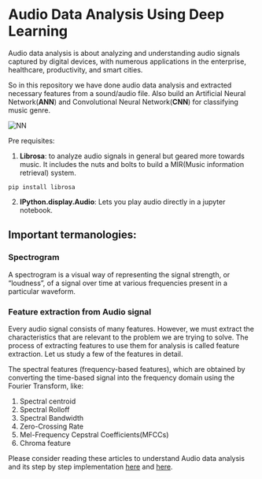 # Audio Data Analysis Using Deep Learning

Audio data analysis is about analyzing and understanding audio signals captured by digital devices, with numerous applications in the enterprise, healthcare, productivity, and smart cities.

So in this repository we have done audio data analysis and extracted necessary features from a sound/audio file. Also build an Artificial Neural Network(**ANN**) and Convolutional Neural Network(**CNN**) for classifying music genre.

![NN](https://github.com/nageshsinghc4/Audio-Data-Analysis-Using-Deep-Learning/blob/master/images.jpeg)


Pre requisites:

1. **Librosa**: to analyze audio signals in general but geared more towards music. It includes the nuts and bolts to build a MIR(Music information retrieval) system. 

```pip install librosa```


2. **IPython.display.Audio**: Lets you play audio directly in a jupyter notebook.

## Important termanologies:

### Spectrogram
A spectrogram is a visual way of representing the signal strength, or “loudness”, of a signal over time at various frequencies present in a particular waveform.

### Feature extraction from Audio signal
Every audio signal consists of many features. However, we must extract the characteristics that are relevant to the problem we are trying to solve. The process of extracting features to use them for analysis is called feature extraction. Let us study a few of the features in detail.

The spectral features (frequency-based features), which are obtained by converting the time-based signal into the frequency domain using the Fourier Transform, like:

1. Spectral centroid
2. Spectral Rolloff
3. Spectral Bandwidth
4. Zero-Crossing Rate
5. Mel-Frequency Cepstral Coefficients(MFCCs)
6. Chroma feature

Please consider reading these articles to understand Audio data analysis and its step by step implementation [here](https://www.theaidream.com/post/audio-data-analysis-using-deep-learning-with-python-part-1) and [here](https://www.theaidream.com/post/audio-data-analysis-using-deep-learning-with-python-part-2).
